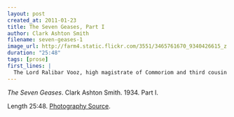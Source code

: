 ```yaml
---
layout: post
created_at: 2011-01-23
title: The Seven Geases, Part I
author: Clark Ashton Smith
filename: seven-geases-1
image_url: http://farm4.static.flickr.com/3551/3465761670_9340426615_z.jpg
duration: "25:48"
tags: [prose]
first_lines: |
  The Lord Ralibar Vooz, high magistrate of Commoriom and third cousin to King Homquat, had gone forth with six-and-twenty of his most valorous retainers in quest of such game as was afforded by the black Eiglophian Mountains.  Leaving to lesser sportsmen the great sloths and vampire-bats of the intermediate jungle, as well as the small but noxious dinosauria,
---
```


_The Seven Geases_.  Clark Ashton Smith.  1934.  Part I.

Length 25:48.  [Photography Source](http://www.flickr.com/photos/benbeiske/3465761670/).
